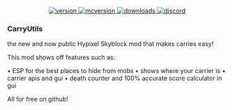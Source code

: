 
<p align="center">
    <a href="https://github.com/Quantizr/DungeonRoomsMod/releases/latest" target="_blank">
      <img alt="version" src="https://img.shields.io/badge/Release-1.2.2-red?color=%239f00ff&style=for-the-badge" />
    </a>
    <a href="https://files.minecraftforge.net/net/minecraftforge/forge/index_1.8.9.html" target="_blank">
      <img alt="mcversion" src="https://img.shields.io/badge/MC%20Version-1.8.9-red?color=%239f00ff&style=for-the-badge" />
    </a>
    <a href="https://github.com/Quantizr/DungeonRoomsMod/releases/latest" target="_blank">
      <img alt="downloads" src="https://img.shields.io/badge/Downloads-50k-red?color=%239f00ff&style=for-the-badge" />
    </a>
    <a href="https://discord.gg/6HgdrQV3" target="_blank">
      <img alt="discord" src="https://img.shields.io/badge/Discord-3230%20Members-red?color=%239f00ff&style=for-the-badge" />
    </a>
  </p>
  
### CarryUtils

the new and now public Hypixel Skyblock mod that makes carries easy!

This mod shows off features such as: 

• ESP for the best places to hide from mobs
• shows where your carrier is
• carrier apis and gui
• death counter and 100% accurate score calculator in gui

All for free on github!
